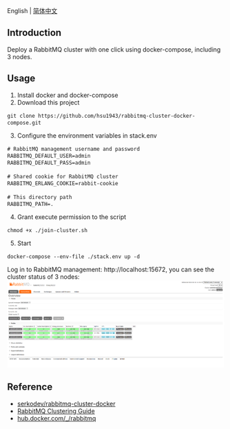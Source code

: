 English | [简体中文](./readme_cn.md)

## Introduction
Deploy a RabbitMQ cluster with one click using docker-compose, including 3 nodes.

## Usage
1. Install docker and docker-compose
2. Download this project

```shell
git clone https://github.com/hsu1943/rabbitmq-cluster-docker-compose.git
```
3. Configure the environment variables in stack.env

```env
# RabbitMQ management username and password
RABBITMQ_DEFAULT_USER=admin
RABBITMQ_DEFAULT_PASS=admin

# Shared cookie for RabbitMQ cluster
RABBITMQ_ERLANG_COOKIE=rabbit-cookie

# This directory path
RABBITMQ_PATH=.
```
4. Grant execute permission to the script

```shell
chmod +x ./join-cluster.sh
```

5. Start

```shell
docker-compose --env-file ./stack.env up -d
```

Log in to RabbitMQ management: http://localhost:15672, you can see the cluster status of 3 nodes:
![rabbitmq-cluster](./images/rabbitmq-cluster.png)

## Reference
- [serkodev/rabbitmq-cluster-docker](https://github.com/serkodev/rabbitmq-cluster-docker)
- [RabbitMQ Clustering Guide](https://www.rabbitmq.com/clustering.html)
- [hub.docker.com/_/rabbitmq](hhttps://hub.docker.com/_/rabbitmq)